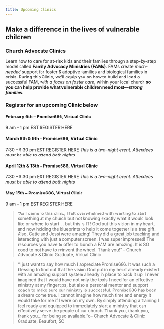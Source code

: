 ```yaml
---
title: Upcoming Clinics
---
```


## Make a difference in the lives of vulnerable children

### Church Advocate Clinics

Learn how to care for at-risk kids and their families through a step-by-step model called **Family Advocacy Ministries (FAMs)**. FAMs create _much-needed_ support for foster & adoptive families and biological families in crisis. During this Clinic, we’ll equip you on how to build and lead a successful FAM, _with a focus on foster care_, within your local church **so you can help provide what vulnerable children need most––_strong families_**.

### Register for an upcoming Clinic below

#### February 6th – Promise686, Virtual Clinic

9 am – 1 pm EST
REGISTER HERE

#### March 8th & 9th – Promise686, Virtual Clinic

7:30 – 9:30 pm EST
REGISTER HERE
*This is a two–night event. Attendees must be able to attend both nights*

#### April 12th & 13th – Promise686, Virtual Clinic

7:30 – 9:30 pm EST
REGISTER HERE
*This is a two–night event. Attendees must be able to attend both nights*

#### May 15th – Promise686, Virtual Clinic

9 am – 1 pm EST
REGISTER HERE

> “As I came to this clinic, I felt overwhelmed with wanting to start something at my church but not knowing exactly what it would look like or where to start … but this is IT! God put this vision in my heart, and now holding the blueprints to help it come together is a true gift. Also, Catie and Jessi were amazing! They did a great job teaching and interacting with just a computer screen. I was super impressed! The resources you have to offer to launch a FAM are amazing. It is SO good to not have to reinvent the wheel. Thank you!” – Church Advocate & Clinic Graduate, Virtual Clinic

> “I just want to say how much I appreciate Promise686. It was such a blessing to find out that the vision God put in my heart already existed with an amazing support system already in place to back it up. I never imagined that I would have not only the tools I need for an effective ministry at my fingertips, but also a personal mentor and support coach to make sure our ministry is successful. Promise686 has been a dream come true. I cannot imagine how much time and energy it would take for me if I were on my own. By simply attending a training I feel ready and equipped to immediately start a ministry that can effectively serve the people of our church. Thank you, thank you, thank you… for being so available.”c– Church Advocate & Clinic Graduate, Beaufort, SC
